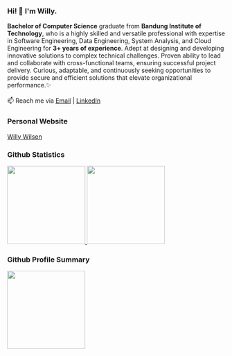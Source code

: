 ### Hi! 👋 I'm Willy. 
<b>Bachelor of Computer Science</b> graduate from <b>Bandung Institute of Technology</b>, who is a highly skilled and versatile professional with expertise in Software Engineering, Data Engineering, System Analysis, and Cloud Engineering for <b>3+ years of experience</b>. Adept at designing and developing innovative solutions to complex technical challenges. Proven ability to lead and collaborate with cross-functional teams, ensuring successful project delivery. Curious, adaptable, and continuously seeking opportunities to provide secure and efficient solutions that elevate organizational performance.✨
<br><br>
📫 Reach me via <a href="mailto:willywilsen.ww@gmail.com" target="_blank">Email</a> | <a href="https://www.linkedin.com/in/willywilsen/" target="_blank">LinkedIn</a>

### Personal Website

<a href="https://willywilsen.vercel.app" target="_blank">Willy Wilsen</a>

### Github Statistics

<p align="left">
  <a href="https://github.com/WillyWilsen">
    <img height="180em" src="https://github-readme-stats-eight-theta.vercel.app/api?username=WillyWilsen&show_icons=true&theme=algolia&include_all_commits=true&count_private=true"/>
    <img height="180em" src="https://github-readme-stats-eight-theta.vercel.app/api/top-langs/?username=WillyWilsen&layout=compact&langs_count=8&theme=algolia"/>
  </a>
</p>

### Github Profile Summary

<p align="left">
  <a href="https://github.com/WillyWilsen">
    <img height="180em" src="https://github-profile-summary-cards.vercel.app/api/cards/profile-details?username=WillyWilsen&theme=nord_bright"/>
  </a>
</p>

<!---
TubesForLyfe/TubesForLyfe is a ✨ special ✨ repository because its `README.md` (this file) appears on your GitHub profile.
You can click the Preview link to take a look at your changes.
--->
